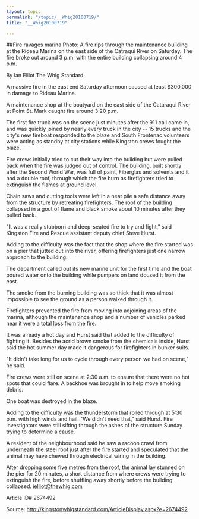 ```yaml
---
layout: topic
permalink: "/topic/__Whig20100719/"
title: "__Whig20100719"

---
```


##Fire ravages marina
Photo: A fire rips through the maintenance building at the Rideau Marina on the east side of the Catraqui River on Saturday. The fire broke out around 3 p.m. with the entire building collapsing around 4 p.m.

By Ian Elliot The Whig Standard



A massive fire in the east end Saturday afternoon caused at least $300,000 in damage to Rideau Marina.

A maintenance shop at the boatyard on the east side of the Cataraqui River at Point St. Mark caught fire around 3:20 p.m.

The first fire truck was on the scene just minutes after the 911 call came in, and was quickly joined by nearly every truck in the city -- 15 trucks and the city's new fireboat responded to the blaze and South Frontenac volunteers were acting as standby at city stations while Kingston crews fought the blaze.

Fire crews initially tried to cut their way into the building but were pulled back when the fire was judged out of control.
The building, built shortly after the Second World War, was full of paint, Fiberglas and solvents and it had a double roof, through which the fire burn as firefighters tried to extinguish the flames at ground level.

Chain saws and cutting tools were left in a neat pile a safe distance away from the structure by retreating firefighters. The roof of the building collapsed in a gout of flame and black smoke about 10 minutes after they pulled back.

"It was a really stubborn and deep-seated fire to try and fight," said Kingston Fire and Rescue assistant deputy chief Steve Hurst.

Adding to the difficulty was the fact that the shop where the fire started was on a pier that jutted out into the river, offering firefighters just one narrow approach to the building.

The department called out its new marine unit for the first time and the boat poured water onto the building while pumpers on land doused it from the east.

The smoke from the burning building was so thick that it was almost impossible to see the ground as a person walked through it.

Firefighters prevented the fire from moving into adjoining areas of the marina, although the maintenance shop and a number of vehicles parked near it were a total loss from the fire.

It was already a hot day and Hurst said that added to the difficulty of fighting it. Besides the acrid brown smoke from the chemicals inside, Hurst said the hot summer day made it dangerous for firefighters in bunker suits.

"It didn't take long for us to cycle through every person we had on scene," he said.

Fire crews were still on scene at 2:30 a.m. to ensure that there were no hot spots that could flare. A backhoe was brought in to help move smoking debris.

One boat was destroyed in the blaze.

Adding to the difficulty was the thunderstorm that rolled through at 5:30 p.m. with high winds and hail. "We didn't need that," said Hurst. Fire investigators were still sifting through the ashes of the structure Sunday trying to determine a cause.

A resident of the neighbourhood said he saw a racoon crawl from underneath the steel roof just after the fire started and speculated that the animal may have chewed through electrical wiring in the building.

After dropping some five metres from the roof, the animal lay stunned on the pier for 20 minutes, a short distance from where crews were trying to extinguish the fire, before shuffling away shortly before the building collapsed. ielliot@thewhig.com



Article ID# 2674492

Source: http://kingstonwhigstandard.com/ArticleDisplay.aspx?e=2674492

